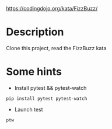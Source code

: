 https://codingdojo.org/kata/FizzBuzz/

# Description 

Clone this project, read the FizzBuzz kata

# Some hints

* Install pytest && pytest-watch
```
pip install pytest pytest-watch
```
* Launch test
```
ptw
```

